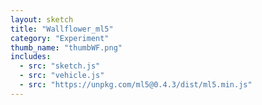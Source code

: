 ```yaml
---
layout: sketch
title: "Wallflower_ml5"
category: "Experiment"
thumb_name: "thumbWF.png"
includes:
  - src: "sketch.js"
  - src: "vehicle.js"
  - src: "https://unpkg.com/ml5@0.4.3/dist/ml5.min.js"
---
```


<!--

  You can change the title, category and thumb as you like
  (just make sure the folder contain a jpg for the thumb with the correct name)
  Do not change the first line "layout: sketch"

  If you need to customize this html page:
    1) delete the line "layout: sketch"
    2) copy the content of "/_layouts/sketch.html" below.
    Make sure to leave one line of space between the markup above and the html code

-->
